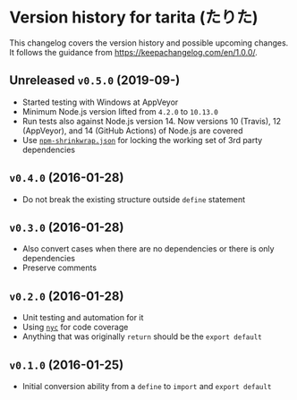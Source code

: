 # Version history for tarita (たりた)

This changelog covers the version history and possible upcoming changes.
It follows the guidance from https://keepachangelog.com/en/1.0.0/.

## Unreleased `v0.5.0` (2019-09-)
- Started testing with Windows at AppVeyor
- Minimum Node.js version lifted from `4.2.0` to `10.13.0`
- Run tests also against Node.js version 14. Now versions 10 (Travis), 12 (AppVeyor), and 14 (GitHub Actions) of Node.js are covered
- Use [`npm-shrinkwrap.json`](https://docs.npmjs.com/files/shrinkwrap.json) for locking the working set of 3rd party dependencies

## `v0.4.0` (2016-01-28)
- Do not break the existing structure outside `define` statement

## `v0.3.0` (2016-01-28)
- Also convert cases when there are no dependencies or there is only dependencies
- Preserve comments

## `v0.2.0` (2016-01-28)
- Unit testing and automation for it
- Using [`nyc`](https://www.npmjs.com/package/nyc) for code coverage
- Anything that was originally `return` should be the `export default`

## `v0.1.0` (2016-01-25)
- Initial conversion ability from a `define` to `import` and `export default`
